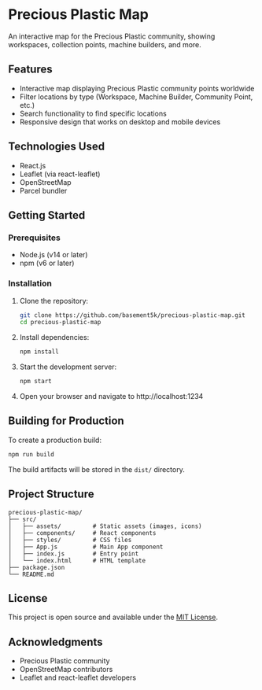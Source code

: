 # Precious Plastic Map

An interactive map for the Precious Plastic community, showing workspaces, collection points, machine builders, and more.

## Features

- Interactive map displaying Precious Plastic community points worldwide
- Filter locations by type (Workspace, Machine Builder, Community Point, etc.)
- Search functionality to find specific locations
- Responsive design that works on desktop and mobile devices

## Technologies Used

- React.js
- Leaflet (via react-leaflet)
- OpenStreetMap
- Parcel bundler

## Getting Started

### Prerequisites

- Node.js (v14 or later)
- npm (v6 or later)

### Installation

1. Clone the repository:
   ```bash
   git clone https://github.com/basement5k/precious-plastic-map.git
   cd precious-plastic-map
   ```

2. Install dependencies:
   ```bash
   npm install
   ```

3. Start the development server:
   ```bash
   npm start
   ```

4. Open your browser and navigate to http://localhost:1234

## Building for Production

To create a production build:

```bash
npm run build
```

The build artifacts will be stored in the `dist/` directory.

## Project Structure

```
precious-plastic-map/
├── src/
│   ├── assets/         # Static assets (images, icons)
│   ├── components/     # React components
│   ├── styles/         # CSS files
│   ├── App.js          # Main App component
│   ├── index.js        # Entry point
│   └── index.html      # HTML template
├── package.json
└── README.md
```

## License

This project is open source and available under the [MIT License](LICENSE).

## Acknowledgments

- Precious Plastic community
- OpenStreetMap contributors
- Leaflet and react-leaflet developers